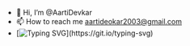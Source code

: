 - 👋 Hi, I’m @AartiDevkar
- 📫 How to reach me aartideokar2003@gmail.com
- [![Typing SVG](https://readme-typing-svg.demolab.com/?lines=Hey+there+its+Aarti!!)](https://git.io/typing-svg)

